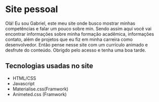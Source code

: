 <h1>Site pessoal</h1>
<p>Olá! Eu sou Gabriel, este meu site onde busco mostrar minhas competências e falar um pouco sobre min. Sendo assim aqui você vai encontrar informações sobre minha formação acadêmica, informações contato, além de projetos que eu fiz em minha carreira como desenvolvedor. Então pense nesse site com um currículo animado e desfrute do conteúdo. Obrigdo pelo acesso e tenha uma boa tarde.</p>

<h2>Tecnologias usadas no site</h2>
<ul>
	<li>HTML/CSS</li>
	<li>Javascript</li>
	<li>Materialise.css(Framwork)</li>
	<li>Animeted.css (Framwork)</li>
</ul>
